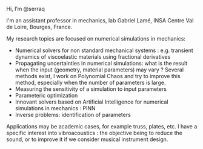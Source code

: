  Hi, I’m @serraq

 I'm an assistant professor in mechanics, lab Gabriel Lamé, INSA Centre Val de Loire, Bourges, France.
 
 My research topics are focused on numerical simulations in mechanics:
 * Numerical solvers for non standard mechanical systems : e.g. transient dynamics of viscoelastic materials using fractional derivatives
 * Propagating uncertainties in numerical simulations: what is the result when the input (geometry, material parameters) may vary ? Several methods exist, I work on Polynomial Chaos and try to improve this method, especially when the number of parameters is large.
 * Measuring the sensitivity of a simulation to input parameters
 * Parameteric optimization
 * Innovant solvers based on Artificial Intelligence for numerical simulations in mechanics : PINN
 * Inverse problems: identification of parameters

Applications may be academic cases, for example truss, plates, etc. I have a specific interest into vibroacoustics : the objective being to reduce the sound, or to improve it if we consider musical instrument design.
 

<!---
serraq/serraq is a ✨ special ✨ repository because its `README.md` (this file) appears on your GitHub profile.
You can click the Preview link to take a look at your changes.
--->
